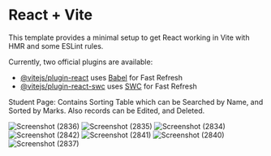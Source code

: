 # React + Vite

This template provides a minimal setup to get React working in Vite with HMR and some ESLint rules.

Currently, two official plugins are available:

- [@vitejs/plugin-react](https://github.com/vitejs/vite-plugin-react/blob/main/packages/plugin-react/README.md) uses [Babel](https://babeljs.io/) for Fast Refresh
- [@vitejs/plugin-react-swc](https://github.com/vitejs/vite-plugin-react-swc) uses [SWC](https://swc.rs/) for Fast Refresh

Student Page:
  Contains Sorting Table which can be Searched by Name, and Sorted by Marks.
  Also records can be Edited, and Deleted.

![Screenshot (2836)](https://github.com/kowsika-0719/Sorting_Searching/assets/126934457/2d0de425-0066-4332-a8ec-80430919bf10)
![Screenshot (2835)](https://github.com/kowsika-0719/Sorting_Searching/assets/126934457/b7d65f92-fb1f-4934-8c2b-d29819e3e2f6)
![Screenshot (2834)](https://github.com/kowsika-0719/Sorting_Searching/assets/126934457/866516f9-1aad-44e1-a183-87726e7f113f)
![Screenshot (2842)](https://github.com/kowsika-0719/Sorting_Searching/assets/126934457/69b51766-073f-4857-9d5a-7bda475e52b2)
![Screenshot (2841)](https://github.com/kowsika-0719/Sorting_Searching/assets/126934457/e8a6ad6c-e26b-4433-a224-8a080035799a)
![Screenshot (2840)](https://github.com/kowsika-0719/Sorting_Searching/assets/126934457/fdb4a212-9f08-4ec7-98ca-09af5a63654f)
![Screenshot (2837)](https://github.com/kowsika-0719/Sorting_Searching/assets/126934457/7c72d8e0-6b68-4407-b33e-d6e3a7e5c8bf)
